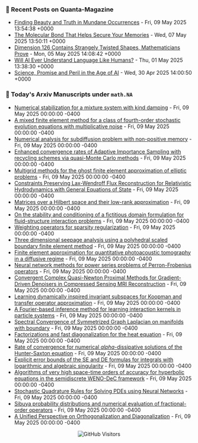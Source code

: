 ### 📝 Recent Posts on Quanta-Magazine
<!-- quanta starts -->
* <a href="https://www.quantamagazine.org/finding-beauty-and-truth-in-mundane-occurrences-20250509/">Finding Beauty and Truth in Mundane Occurrences</a> - Fri, 09 May 2025 13:54:38 +0000
* <a href="https://www.quantamagazine.org/the-molecular-bond-that-helps-secure-your-memories-20250507/">The Molecular Bond That Helps Secure Your Memories</a> - Wed, 07 May 2025 13:50:11 +0000
* <a href="https://www.quantamagazine.org/dimension-126-contains-strangely-twisted-shapes-mathematicians-prove-20250505/">Dimension 126 Contains Strangely Twisted Shapes, Mathematicians Prove</a> - Mon, 05 May 2025 14:08:42 +0000
* <a href="https://www.quantamagazine.org/will-ai-ever-understand-language-like-humans-20250501/">Will AI Ever Understand Language Like Humans?</a> - Thu, 01 May 2025 13:38:30 +0000
* <a href="https://www.quantamagazine.org/ai-changes-science-and-math-forever-20250430/">Science, Promise and Peril in the Age of AI</a> - Wed, 30 Apr 2025 14:00:50 +0000
<!-- quanta ends -->


### 📝 Today's Arxiv Manuscripts under ``math.NA``
<!-- arxiv-math-na starts -->
* <a href="https://arxiv.org/abs/2505.04739">Numerical stabilization for a mixture system with kind damping</a> - Fri, 09 May 2025 00:00:00 -0400
* <a href="https://arxiv.org/abs/2505.04866">A mixed finite element method for a class of fourth-order stochastic evolution equations with multiplicative noise</a> - Fri, 09 May 2025 00:00:00 -0400
* <a href="https://arxiv.org/abs/2505.04924">Numerical analysis for subdiffusion problem with non-positive memory</a> - Fri, 09 May 2025 00:00:00 -0400
* <a href="https://arxiv.org/abs/2505.05037">Enhanced convergence rates of Adaptive Importance Sampling with recycling schemes via quasi-Monte Carlo methods</a> - Fri, 09 May 2025 00:00:00 -0400
* <a href="https://arxiv.org/abs/2505.05105">Multigrid methods for the ghost finite element approximation of elliptic problems</a> - Fri, 09 May 2025 00:00:00 -0400
* <a href="https://arxiv.org/abs/2505.05128">Constraints Preserving Lax-Wendroff Flux Reconstruction for Relativistic Hydrodynamics with General Equations of State</a> - Fri, 09 May 2025 00:00:00 -0400
* <a href="https://arxiv.org/abs/2505.05134">Matrices over a Hilbert space and their low-rank approximation</a> - Fri, 09 May 2025 00:00:00 -0400
* <a href="https://arxiv.org/abs/2505.05228">On the stability and conditioning of a fictitious domain formulation for fluid-structure interaction problems</a> - Fri, 09 May 2025 00:00:00 -0400
* <a href="https://arxiv.org/abs/2505.05234">Weighting operators for sparsity regularization</a> - Fri, 09 May 2025 00:00:00 -0400
* <a href="https://arxiv.org/abs/2505.05244">Three dimensional seepage analysis using a polyhedral scaled boundary finite element method</a> - Fri, 09 May 2025 00:00:00 -0400
* <a href="https://arxiv.org/abs/2505.05361">Finite element approximation for quantitative photoacoustic tomography in a diffusive regime</a> - Fri, 09 May 2025 00:00:00 -0400
* <a href="https://arxiv.org/abs/2505.05407">Neural network methods for power series problems of Perron-Frobenius operators</a> - Fri, 09 May 2025 00:00:00 -0400
* <a href="https://arxiv.org/abs/2505.04820">Convergent Complex Quasi-Newton Proximal Methods for Gradient-Driven Denoisers in Compressed Sensing MRI Reconstruction</a> - Fri, 09 May 2025 00:00:00 -0400
* <a href="https://arxiv.org/abs/2505.05085">Learning dynamically inspired invariant subspaces for Koopman and transfer operator approximation</a> - Fri, 09 May 2025 00:00:00 -0400
* <a href="https://arxiv.org/abs/2505.05207">A Fourier-based inference method for learning interaction kernels in particle systems</a> - Fri, 09 May 2025 00:00:00 -0400
* <a href="https://arxiv.org/abs/2110.06988">Spectral Convergence of Symmetrized Graph Laplacian on manifolds with boundary</a> - Fri, 09 May 2025 00:00:00 -0400
* <a href="https://arxiv.org/abs/2403.07875">Factorizations and fast diagonalization for the heat equation</a> - Fri, 09 May 2025 00:00:00 -0400
* <a href="https://arxiv.org/abs/2411.07712">Rate of convergence for numerical $alpha$-dissipative solutions of the Hunter-Saxton equation</a> - Fri, 09 May 2025 00:00:00 -0400
* <a href="https://arxiv.org/abs/2411.19755">Explicit error bounds of the SE and DE formulas for integrals with logarithmic and algebraic singularity</a> - Fri, 09 May 2025 00:00:00 -0400
* <a href="https://arxiv.org/abs/2501.12994">Algorithms of very high space-time orders of accuracy for hyperbolic equations in the semidiscrete WENO-DeC framework</a> - Fri, 09 May 2025 00:00:00 -0400
* <a href="https://arxiv.org/abs/2504.11976">Stochastic Quadrature Rules for Solving PDEs using Neural Networks</a> - Fri, 09 May 2025 00:00:00 -0400
* <a href="https://arxiv.org/abs/2504.21523">Sibuya probability distributions and numerical evaluation of fractional-order operators</a> - Fri, 09 May 2025 00:00:00 -0400
* <a href="https://arxiv.org/abs/2505.02023">A Unified Perspective on Orthogonalization and Diagonalization</a> - Fri, 09 May 2025 00:00:00 -0400
<!-- arxiv-math-na ends -->

<div align="center">
  
![GitHub Visitors](https://api.visitorbadge.io/api/visitors?path=https%3A%2F%2Fgithub.com%2Flowrank&label=profile%20views&labelColor=%231e1e2e&countColor=%23cba6f7)



</div>
